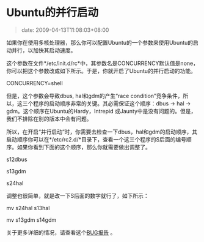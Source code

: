 # Ubuntu的并行启动
>date: 2009-04-13T11:08:03+08:00


如果你在使用多核处理器，那么你可以配置Ubuntu的一个参数来使用Ubuntu的启动并行，以加快其启动速度。


这个参数在文件*/etc/init.d/rc*中，其参数名是CONCURRENCY默认值是none，你可以把这个参数改成如下所示。于是，你就开启了Ubuntu的并行启动的功能。


CONCURRENCY=shell


但是，这个参数会导致dbus, hal和gdm的产生“race condition”竞争条件，所以，这三个程序的启动顺序非常的关键。其必需保证这个顺序：dbus -> hal -> gdm。这个顺序在Ubuntu的Hardy，Intrepid 或Jaunty中是没有问题的。但是，我们不排除在别的版本中会有问题。



所以，在开启“并行启动”时，你需要去检查一下dbus，hal和gdm的启动顺序，其启动顺序你可以在*/etc/rc2.d/*目录下，查看一个这三个程序的S后面的编号顺序。如果你看到下面的这个顺序，那么你就需要做出调整了。


s12dbus  

s13gdm  

s24hal


调整也很简单，就是改一下S后面的数字就行了，如下所示：


mv s24hal s13hal  

mv s13gdm s14gdm


关于更多详细的情况，请查看这个[BUG报告](https://bugs.launchpad.net/ubuntu/+source/hal/+bug/149881) 。


